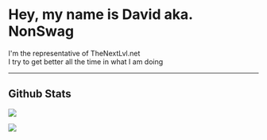 # Hey, my name is David aka. NonSwag
I'm the representative of TheNextLvl.net<br>
I try to get better all the time in what I am doing

---------------------------------------

## Github Stats

[![](https://github-readme-stats.vercel.app/api?username=NonSwag&bg_color=30,251d52,4a31d6&show_icons=true&theme=nightowl)](https://www.thenextlvl.net)

[![](https://github-readme-stats.vercel.app/api/top-langs/?username=nonswag&layout=compact&bg_color=30,251d52,4a31d6&show_icons=true&theme=nightowl)](https://www.thenextlvl.net)
